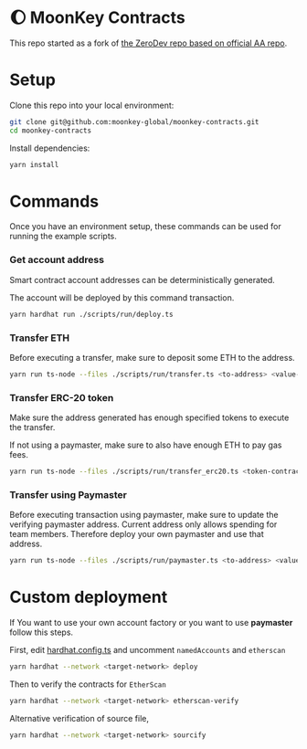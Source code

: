 # :moon: MoonKey Contracts

This repo started as a fork of [the ZeroDev repo based on official AA repo](https://github.com/eth-infinitism/account-abstraction).

# Setup

Clone this repo into your local environment:

```bash
git clone git@github.com:moonkey-global/moonkey-contracts.git
cd moonkey-contracts
```

Install dependencies:

```bash
yarn install
```

# Commands

Once you have an environment setup, these commands can be used for running the example scripts.

### Get account address

Smart contract account addresses can be deterministically generated.

The account will be deployed by this command transaction.

```bash
yarn hardhat run ./scripts/run/deploy.ts
```

### Transfer ETH

Before executing a transfer, make sure to deposit some ETH to the address.

```bash
yarn run ts-node --files ./scripts/run/transfer.ts <to-address> <value-wei>
```

### Transfer ERC-20 token

Make sure the address generated has enough specified tokens to execute the transfer.

If not using a paymaster, make sure to also have enough ETH to pay gas fees.

```bash
yarn run ts-node --files ./scripts/run/transfer_erc20.ts <token-contract> <to-address> <value>
```

### Transfer using Paymaster

Before executing transaction using paymaster, make sure to update the verifying paymaster address.
Current address only allows spending for team members. Therefore deploy your own paymaster and use that address.

```bash
yarn run ts-node --files ./scripts/run/paymaster.ts <to-address> <value-wei>
```

# Custom deployment

If You want to use your own account factory or you want to use **paymaster** follow this steps.

First, edit [hardhat.config.ts](./hardhat.config.ts) and uncomment `namedAccounts` and `etherscan`

```bash
yarn hardhat --network <target-network> deploy
```

Then to verify the contracts for `EtherScan`

```bash
yarn hardhat --network <target-network> etherscan-verify
```

Alternative verification of source file,

```bash
yarn hardhat --network <target-network> sourcify
```
